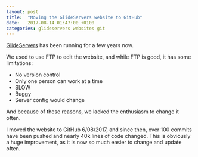 ```yaml
---
layout: post
title:  "Moving the GlideServers website to GitHub"
date:   2017-08-14 01:47:00 +0100
categories: glideservers websites git
---
```

[GlideServers](https://www.glideservers.com) has been running for a few years now.

We used to use FTP to edit the website, and while FTP is good, it has some limitations:
* No version control
* Only one person can work at a time
* SLOW
* Buggy
* Server config would change

And because of these reasons, we lacked the enthusiasm to change it often.

I moved the website to GitHub 6/08/2017, and since then, over 100 commits have been pushed and nearly 40k lines of code changed.
This is obviously a huge improvement, as it is now so much easier to change and update often.
